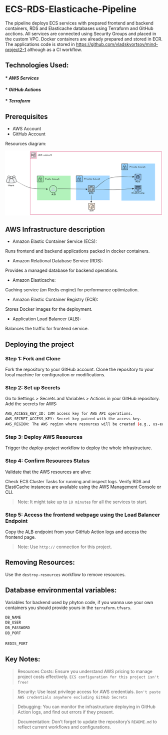 # ECS-RDS-Elasticache-Pipeline
The pipeline deploys ECS services with prepared frontend and backend containers, RDS and Elasticache databases using Terraform and GitHub acctions. All services are connected using Security Groups and placed in the custom VPC. Docker containers are already prepared and stored in ECR. The applications code is stored in https://github.com/vladskvortsov/mind-project2-1 although as a CI workflow.


## Technologies Used:

#### * _AWS Services_
#### * _GitHub Actions_
#### * _Terraform_


## Prerequisites

- AWS Account
- GitHub Account

Resources diagram:

![alt text](diagram1.png)

## AWS Infrastructure description

* Amazon Elastic Container Service (ECS):

Runs frontend and backend applications packed in docker containers.

* Amazon Relational Database Service (RDS):

Provides a managed database for backend operations.

* Amazon Elasticache:

Caching service (on Redis engine) for performance optimization.

* Amazon Elastic Container Registry (ECR):

Stores Docker images for the deployment.

* Application Load Balancer (ALB):

Balances the traffic for frontend service.

## Deploying the project

### Step 1: Fork and Clone
Fork the repository to your GitHub account. Clone the repository to your local machine for configuration or modifications.

### Step 2: Set up Secrets
Go to Settings > Secrets and Variables > Actions in your GitHub repository.
Add the secrets for AWS:

```sh
AWS_ACCESS_KEY_ID: IAM access key for AWS API operations.
AWS_SECRET_ACCESS_KEY: Secret key paired with the access key.
AWS_REGION: The AWS region where resources will be created (e.g., us-east-1).
```

### Step 3: Deploy AWS Resources
Trigger the _deploy-project_ workflow to deploy the whole infrastructure.

### Step 4: Confirm Resources Status
Validate that the AWS resources are alive:

Check ECS Cluster Tasks for running and inspect logs.
Verify RDS and ElastiCache instances are available using the AWS Management Console or CLI.

> Note: It might take up to `10 minutes` for all the services to start.

### Step 5: Access the frontend webpage using the Load Balancer Endpoint
Copy the ALB endpoint from your GitHub Action logs and access the frontend page. 

> Note: Use `http://` connection for this project.

## Removing Resources: 

Use the `destroy-resources` workflow to remove resources.

## Database environmental variables:
Variables for backend used by phyton code, if you wanna use your own containers you should provide yours in the `terraform.tfvars`.

```sh
DB_NAME
DB_USER
DB_PASSWORD 
DB_PORT 

REDIS_PORT 
```

## Key Notes:

> Resources Costs:
 Ensure you understand AWS pricing to manage project costs effectively. `ECS configuration for this project isn't free!` 

> Security:
 Use least privilege access for AWS credentials. `Don't paste AWS credentials anywhere excluding GitHub Secrets`

> Debugging:
 You can monitor the infrastructure deploying in GitHub Action logs, and find out errors if they present.

> Documentation:
 Don't forget to update the repository’s `README.md` to reflect current workflows and configurations.
